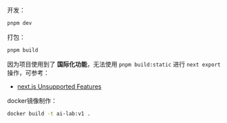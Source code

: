 开发：
```bash
pnpm dev
```

打包：
```bash
pnpm build
```
因为项目使用到了 **国际化功能**，无法使用 `pnpm build:static` 进行 `next export` 操作，可参考：
  - [next.js Unsupported Features](https://nextjs.org/docs/advanced-features/static-html-export#unsupported-features)

docker镜像制作：
```bash
docker build -t ai-lab:v1 .
```
